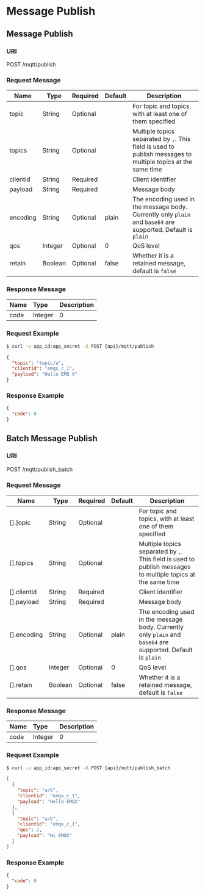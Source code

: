 # Message Publish

## Message Publish

### URI
POST /mqtt/publish

### Request Message
| Name     | Type    | Required | Default | Description                                                  |
| -------- | ------- | -------- | ------- | ------------------------------------------------------------ |
| topic    | String  | Optional |         | For topic and topics, with at least one of them specified    |
| topics   | String  | Optional |         | Multiple topics separated by `,`. This field is used to publish messages to multiple topics at the same time |
| clientid | String  | Required |         | Client identifier                                            |
| payload  | String  | Required |         | Message body                                                 |
| encoding | String  | Optional | plain   | The encoding used in the message body. Currently only `plain` and `base64` are supported. Default is `plain` |
| qos      | Integer | Optional | 0       | QoS level                                                    |
| retain   | Boolean | Optional | false   | Whether it is a retained message, default is `false`                            |

### Response Message

| Name | Type    | Description |
| :--- | :------ | :---------- |
| code | Integer | 0           |

### Request Example
```bash
$ curl -u app_id:app_secret -X POST {api}/mqtt/publish
```
```JSON
{
  "topic": "topic/a",
  "clientid": "emqx_c_1",
  "payload": "Hello EMQ X"
}
```

### Response Example
```JSON
{
  "code": 0
}
```

## Batch Message Publish

### URI
POST /mqtt/publish_batch

### Request Message
| Name     | Type    | Required | Default | Description                                                  |
| -------- | ------- | -------- | ------- | ------------------------------------------------------------ |
| [].]opic    | String  | Optional |         | For topic and topics, with at least one of them specified    |
| [].topics   | String  | Optional |         | Multiple topics separated by `,`. This field is used to publish messages to multiple topics at the same time |
| [].clientid | String  | Required |         | Client identifier                                            |
| [].payload  | String  | Required |         | Message body                                                 |
| [].encoding | String  | Optional | plain   | The encoding used in the message body. Currently only `plain` and `base64` are supported. Default is `plain`|
| [].qos      | Integer | Optional | 0       | QoS level                                                    |
| [].retain   | Boolean | Optional | false   | Whether it is a retained message, default is `false`                           |

### Response Message

| Name | Type    | Description |
| :--- | :------ | :---------- |
| code | Integer | 0           |

### Request Example
```bash
$ curl -u app_id:app_secret -X POST {api}/mqtt/publish_batch
```
```JSON
[
  {
    "topic": "a/b",
    "clientid": "emqx_c_1",
    "payload": "Hello EMQX"
  },
  {
    "topic": "a/b",
    "clientid": "emqx_c_1",
    "qos": 2,
    "payload": "Hi EMQX"
  }
]
```

### Response Example
```JSON
{
  "code": 0
}
```
